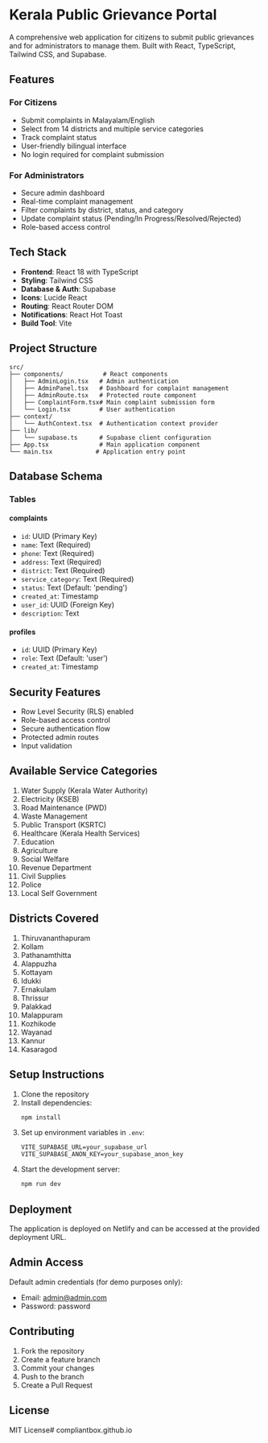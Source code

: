 # Kerala Public Grievance Portal

A comprehensive web application for citizens to submit public grievances and for administrators to manage them. Built with React, TypeScript, Tailwind CSS, and Supabase.

## Features

### For Citizens
- Submit complaints in Malayalam/English
- Select from 14 districts and multiple service categories
- Track complaint status
- User-friendly bilingual interface
- No login required for complaint submission

### For Administrators
- Secure admin dashboard
- Real-time complaint management
- Filter complaints by district, status, and category
- Update complaint status (Pending/In Progress/Resolved/Rejected)
- Role-based access control

## Tech Stack

- **Frontend**: React 18 with TypeScript
- **Styling**: Tailwind CSS
- **Database & Auth**: Supabase
- **Icons**: Lucide React
- **Routing**: React Router DOM
- **Notifications**: React Hot Toast
- **Build Tool**: Vite

## Project Structure

```
src/
├── components/           # React components
│   ├── AdminLogin.tsx   # Admin authentication
│   ├── AdminPanel.tsx   # Dashboard for complaint management
│   ├── AdminRoute.tsx   # Protected route component
│   ├── ComplaintForm.tsx# Main complaint submission form
│   └── Login.tsx        # User authentication
├── context/
│   └── AuthContext.tsx  # Authentication context provider
├── lib/
│   └── supabase.ts      # Supabase client configuration
├── App.tsx              # Main application component
└── main.tsx            # Application entry point
```

## Database Schema

### Tables

#### complaints
- `id`: UUID (Primary Key)
- `name`: Text (Required)
- `phone`: Text (Required)
- `address`: Text (Required)
- `district`: Text (Required)
- `service_category`: Text (Required)
- `status`: Text (Default: 'pending')
- `created_at`: Timestamp
- `user_id`: UUID (Foreign Key)
- `description`: Text

#### profiles
- `id`: UUID (Primary Key)
- `role`: Text (Default: 'user')
- `created_at`: Timestamp

## Security Features

- Row Level Security (RLS) enabled
- Role-based access control
- Secure authentication flow
- Protected admin routes
- Input validation

## Available Service Categories

1. Water Supply (Kerala Water Authority)
2. Electricity (KSEB)
3. Road Maintenance (PWD)
4. Waste Management
5. Public Transport (KSRTC)
6. Healthcare (Kerala Health Services)
7. Education
8. Agriculture
9. Social Welfare
10. Revenue Department
11. Civil Supplies
12. Police
13. Local Self Government

## Districts Covered

1. Thiruvananthapuram
2. Kollam
3. Pathanamthitta
4. Alappuzha
5. Kottayam
6. Idukki
7. Ernakulam
8. Thrissur
9. Palakkad
10. Malappuram
11. Kozhikode
12. Wayanad
13. Kannur
14. Kasaragod

## Setup Instructions

1. Clone the repository
2. Install dependencies:
   ```bash
   npm install
   ```
3. Set up environment variables in `.env`:
   ```
   VITE_SUPABASE_URL=your_supabase_url
   VITE_SUPABASE_ANON_KEY=your_supabase_anon_key
   ```
4. Start the development server:
   ```bash
   npm run dev
   ```

## Deployment

The application is deployed on Netlify and can be accessed at the provided deployment URL.

## Admin Access

Default admin credentials (for demo purposes only):
- Email: admin@admin.com
- Password: password

## Contributing

1. Fork the repository
2. Create a feature branch
3. Commit your changes
4. Push to the branch
5. Create a Pull Request

## License

MIT License# compliantbox.github.io

